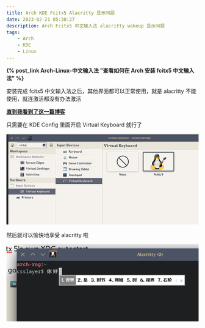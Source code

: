 ```yaml
---
title: Arch KDE Fcitx5 Alacritty 显示问题
date: 2023-02-21 05:38:27
description: Arch Fcitx5 中文输入法 alacritty wakeup 显示问题
tags:
    - Arch
    - KDE
    - Linux
---
```


**{% post_link Arch-Linux-中文输入法 "查看如何在 Arch 安装 fcitx5 中文输入法" %}**


安装完成 fcitx5 中文输入法之后，其他界面都可以正常使用，就是 alacritty 不能使用，就连激活都没有办法激活

**[直到我看到了这一篇博客](https://www.csslayer.info/wordpress/linux/use-plasma-5-24-to-type-in-alacritty-or-any-other-text-input-v3-client-with-fcitx-5-on-wayland/)**

只需要在 KDE Config 里面开启 Virtual Keyboard 就行了

![](https://raw.githubusercontent.com/HCY-ASLEEP/picture-bed/main/picture-bed/arch-kde-fcitx5-image-1.png)

然后就可以愉快地享受 alacritty 啦

![](https://raw.githubusercontent.com/HCY-ASLEEP/picture-bed/main/picture-bed/arch-kde-fcitx5-image-2.png)
